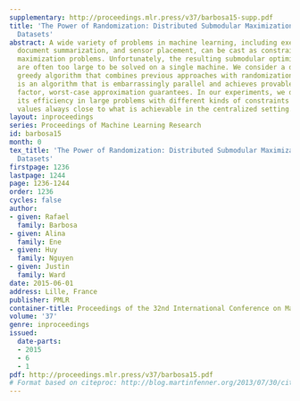 ```yaml
---
supplementary: http://proceedings.mlr.press/v37/barbosa15-supp.pdf
title: 'The Power of Randomization: Distributed Submodular Maximization on Massive
  Datasets'
abstract: A wide variety of problems in machine learning, including exemplar clustering,
  document summarization, and sensor placement, can be cast as constrained submodular
  maximization problems. Unfortunately, the resulting submodular optimization problems
  are often too large to be solved on a single machine. We consider a distributed,
  greedy algorithm that combines previous approaches with randomization. The result
  is an algorithm that is embarrassingly parallel and achieves provable, constant
  factor, worst-case approximation guarantees. In our experiments, we demonstrate
  its efficiency in large problems with different kinds of constraints with objective
  values always close to what is achievable in the centralized setting.
layout: inproceedings
series: Proceedings of Machine Learning Research
id: barbosa15
month: 0
tex_title: 'The Power of Randomization: Distributed Submodular Maximization on Massive
  Datasets'
firstpage: 1236
lastpage: 1244
page: 1236-1244
order: 1236
cycles: false
author:
- given: Rafael
  family: Barbosa
- given: Alina
  family: Ene
- given: Huy
  family: Nguyen
- given: Justin
  family: Ward
date: 2015-06-01
address: Lille, France
publisher: PMLR
container-title: Proceedings of the 32nd International Conference on Machine Learning
volume: '37'
genre: inproceedings
issued:
  date-parts:
  - 2015
  - 6
  - 1
pdf: http://proceedings.mlr.press/v37/barbosa15.pdf
# Format based on citeproc: http://blog.martinfenner.org/2013/07/30/citeproc-yaml-for-bibliographies/
---
```

